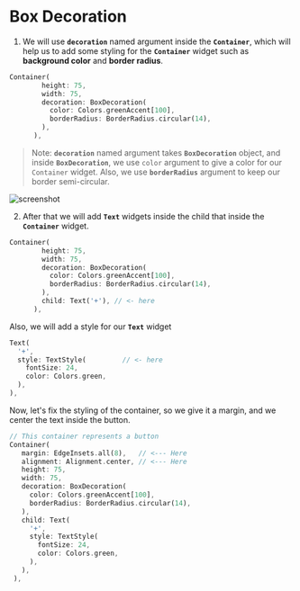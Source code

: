 # Box Decoration

1. We will use **`decoration`** named argument inside the **`Container`**, which will help us to add some styling for the **`Container`** widget such as **background color** and **border radius**.

```dart
Container(
        height: 75,
        width: 75,
        decoration: BoxDecoration(
          color: Colors.greenAccent[100],
          borderRadius: BorderRadius.circular(14),
        ),
      ),
```

> Note: **`decoration`** named argument takes **`BoxDecoration`** object, and inside **`BoxDecoration`**, we use `color` argument to give a color for our `Container` widget. Also, we use **`borderRadius`** argument to keep our border semi-circular.

![screenshot](https://user-images.githubusercontent.com/24327781/119705628-9ac79700-be1e-11eb-80e8-3a6ed548415b.gif)

2. After that we will add **`Text`** widgets inside the child that inside the **`Container`** widget.

```dart
Container(
        height: 75,
        width: 75,
        decoration: BoxDecoration(
          color: Colors.greenAccent[100],
          borderRadius: BorderRadius.circular(14),
        ),
        child: Text('+'), // <- here
      ),
```

Also, we will add a style for our **`Text`** widget

```dart
Text(
  '+',
  style: TextStyle(         // <- here
    fontSize: 24,
    color: Colors.green,
  ),
),
```

Now, let's fix the styling of the container, so we give it a margin, and we center the text inside the button.

```dart
// This container represents a button
Container(
   margin: EdgeInsets.all(8),   // <--- Here
   alignment: Alignment.center, // <--- Here
   height: 75,
   width: 75,
   decoration: BoxDecoration(
     color: Colors.greenAccent[100],
     borderRadius: BorderRadius.circular(14),
   ),
   child: Text(
     '+',
     style: TextStyle(
       fontSize: 24,
       color: Colors.green,
     ),
   ),
 ),
```
